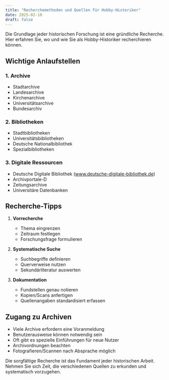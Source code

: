 ```yaml
---
title: "Recherchemethoden und Quellen für Hobby-Historiker"
date: 2025-02-10
draft: false
---
```


Die Grundlage jeder historischen Forschung ist eine gründliche Recherche. Hier erfahren Sie, wo und wie Sie als Hobby-Historiker recherchieren können.

## Wichtige Anlaufstellen

### 1. Archive
- Stadtarchive
- Landesarchive
- Kirchenarchive
- Universitätsarchive
- Bundesarchiv

### 2. Bibliotheken
- Stadtbibliotheken
- Universitätsbibliotheken
- Deutsche Nationalbibliothek
- Spezialbibliotheken

### 3. Digitale Ressourcen
- Deutsche Digitale Bibliothek (www.deutsche-digitale-bibliothek.de)
- Archivportale-D
- Zeitungsarchive
- Universitäre Datenbanken

## Recherche-Tipps

1. **Vorrecherche**
   - Thema eingrenzen
   - Zeitraum festlegen
   - Forschungsfrage formulieren

2. **Systematische Suche**
   - Suchbegriffe definieren
   - Querverweise nutzen
   - Sekundärliteratur auswerten

3. **Dokumentation**
   - Fundstellen genau notieren
   - Kopien/Scans anfertigen
   - Quellenangaben standardisiert erfassen

## Zugang zu Archiven

- Viele Archive erfordern eine Voranmeldung
- Benutzerausweise können notwendig sein
- Oft gibt es spezielle Einführungen für neue Nutzer
- Archivordnungen beachten
- Fotografieren/Scannen nach Absprache möglich

Die sorgfältige Recherche ist das Fundament jeder historischen Arbeit. Nehmen Sie sich Zeit, die verschiedenen Quellen zu erkunden und systematisch vorzugehen.
